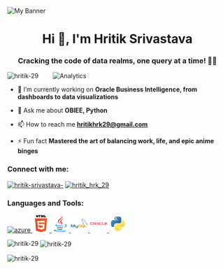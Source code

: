 ![My Banner](https://static.pingcap.com/files/2022/12/05072707/chatGPT-GitHub-banner.jpg)
<h1 align="center">Hi 👋, I'm Hritik Srivastava</h1>
<h3 align="center">Cracking the code of data realms, one query at a time! 🚀✨</h3>
<img align="right" alt="Analytics" width="400" src="https://chools.in/wp-content/uploads/data-science-2-1.gif">

<p align="left"> <img src="https://komarev.com/ghpvc/?username=hritik-29&label=Profile%20views&color=0e75b6&style=flat" alt="hritik-29" /> </p>

- 🔭 I’m currently working on **Oracle Business Intelligence, from dashboards to data visualizations**

- 💬 Ask me about **OBIEE, Python**

- 📫 How to reach me **hritikhrk29@gmail.com**

- ⚡ Fun fact **Mastered the art of balancing work, life, and epic anime binges**

<h3 align="left">Connect with me:</h3>
<p align="left">
<a href="https://linkedin.com/in/hritik-srivastava-" target="blank"><img align="center" src="https://raw.githubusercontent.com/rahuldkjain/github-profile-readme-generator/master/src/images/icons/Social/linked-in-alt.svg" alt="hritik-srivastava-" height="30" width="40" /></a>
<a href="https://instagram.com/hritik_hrk_29" target="blank"><img align="center" src="https://raw.githubusercontent.com/rahuldkjain/github-profile-readme-generator/master/src/images/icons/Social/instagram.svg" alt="hritik_hrk_29" height="30" width="40" /></a>
</p>

<h3 align="left">Languages and Tools:</h3>
<p align="left"> <a href="https://azure.microsoft.com/en-in/" target="_blank" rel="noreferrer"> <img src="https://www.vectorlogo.zone/logos/microsoft_azure/microsoft_azure-icon.svg" alt="azure" width="40" height="40"/> </a> <a href="https://www.w3.org/html/" target="_blank" rel="noreferrer"> <img src="https://raw.githubusercontent.com/devicons/devicon/master/icons/html5/html5-original-wordmark.svg" alt="html5" width="40" height="40"/> </a> <a href="https://www.java.com" target="_blank" rel="noreferrer"> <img src="https://raw.githubusercontent.com/devicons/devicon/master/icons/java/java-original.svg" alt="java" width="40" height="40"/> </a> <a href="https://www.mysql.com/" target="_blank" rel="noreferrer"> <img src="https://raw.githubusercontent.com/devicons/devicon/master/icons/mysql/mysql-original-wordmark.svg" alt="mysql" width="40" height="40"/> </a> <a href="https://www.oracle.com/" target="_blank" rel="noreferrer"> <img src="https://raw.githubusercontent.com/devicons/devicon/master/icons/oracle/oracle-original.svg" alt="oracle" width="40" height="40"/> </a> <a href="https://www.python.org" target="_blank" rel="noreferrer"> <img src="https://raw.githubusercontent.com/devicons/devicon/master/icons/python/python-original.svg" alt="python" width="40" height="40"/> </a> </p>

<p><img align="left" src="https://github-readme-stats.vercel.app/api/top-langs?username=hritik-29&show_icons=true&locale=en&layout=compact" alt="hritik-29" /></p>

<p>&nbsp;<img align="center" src="https://github-readme-stats.vercel.app/api?username=hritik-29&show_icons=true&locale=en" alt="hritik-29" /></p>

<p><img align="center" src="https://github-readme-streak-stats.herokuapp.com/?user=hritik-29&" alt="hritik-29" /></p>

